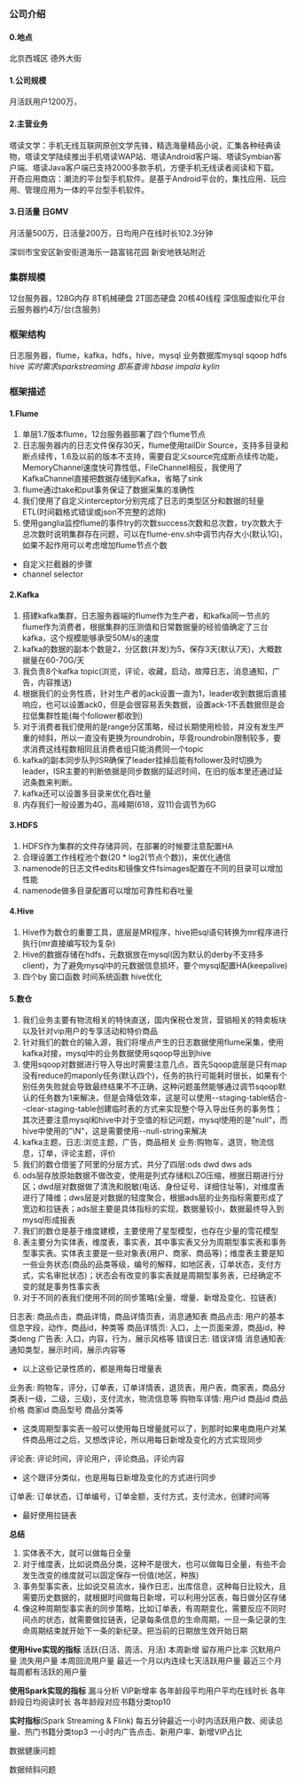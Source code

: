 ### 公司介绍

#### 0.地点

北京西城区 德外大街

#### 1.公司规模

月活跃用户1200万，

#### 2.主营业务

塔读文学：手机无线互联网原创文学先锋，精选海量精品小说，汇集各种经典读物，塔读文学陆续推出手机塔读WAP站、塔读Android客户端、塔读Symbian客户端、塔读Java客户端已支持2000多款手机，方便手机无线读者阅读和下载。
开奇应用商店：潮流的平台型手机软件。是基于Android平台的，集找应用、玩应用、管理应用为一体的平台型手机软件。

#### 3.日活量 日GMV

月活量500万，日活量200万，日均用户在线时长102.3分钟

深圳市宝安区新安街道海乐一路富铭花园 新安地铁站附近 

### 集群规模

12台服务器，128G内存 8T机械硬盘 2T固态硬盘 20核40线程 深信服虚拟化平台云服务器约4万/台(含服务)
### 框架结构
<!-- 手绘 -->
日志服务器，flume，kafka，hdfs，hive，mysql
业务数据库mysql sqoop hdfs hive
*实时需求sparkstreaming
即系查询 hbase impala kylin*

### 框架描述
#### 1.Flume
1. 单层1.7版本flume，12台服务器部署了四个flume节点
2. 日志服务器内的日志文件保存30天，flume使用tailDir Source，支持多目录和断点续传，1.6及以前的版本不支持，需要自定义source完成断点续传功能，MemoryChannel速度快可靠性低，FileChannel相反，我使用了KafkaChannel直接把数据存储到Kafka，省略了sink
3. flume通过take和put事务保证了数据采集的准确性
4. 我们使用了自定义interceptor分别完成了日志的类型区分和数据的轻量ETL(时间戳格式错误或json不完整的滤除)
5. 使用ganglia监控flume的事件try的次数success次数和总次数，try次数大于总次数时说明集群存在问题，可以在flume-env.sh中调节内存大小(默认1G)，如果不起作用可以考虑增加flume节点个数
 * 自定义拦截器的步骤
 * channel selector

#### 2.Kafka
1. 搭建kafka集群，日志服务器端的flume作为生产者，和kafka同一节点的flume作为消费者，根据集群的压测值和日常数据量的经验值确定了三台kafka，这个规模能够承受50M/s的速度
2. kafka的数据的副本个数是2，分区数(并发)为5，保存3天(默认7天)，大概数据量在60-70G/天
3. 我负责8个kafka topic(浏览，评论，收藏，启动，故障日志，消息通知，广告，内容推送)
4. 根据我们的业务性质，针对生产者的ack设置一直为1，leader收到数据后直接响应，也可以设置ack0，但是会很容易丢失数据，设置ack-1不丢数据但是会拉低集群性能(每个follower都收到)
5. 对于消费者我们使用的是range分区策略，经过长期使用检验，并没有发生严重的倾斜，所以一直没有更换为roundrobin，毕竟roundrobin限制较多，要求消费这线程数相同且消费者组只能消费同一个topic
6. kafka的副本同步队列ISR确保了leader挂掉后能有follower及时切换为leader，ISR主要的判断依据是同步数据的延迟时间，在旧的版本里还通过延迟条数来判断。
7. kafka还可以设置多目录来优化吞吐量
8. 内存我们一般设置为4G，高峰期(618，双11)会调节为6G

#### 3.HDFS
<!-- 读写流程 shuffle机制 hadoop优化 yarn调度 yarn任务提交  -->
1. HDFS作为集群的文件存储异同，在部署的时候要注意配置HA
2. 合理设置工作线程池个数(20 * log2(节点个数))，来优化通信
3. namenode的日志文件edits和镜像文件fsimages配置在不同的目录可以增加性能
4. namenode做多目录配置可以增加可靠性和吞吐量
<!-- 待补充 -->

#### 4.Hive
<!-- 架构 动态静态分区 四个by 窗口函数 时间系统函数 hive优化 -->
1. Hive作为数仓的重要工具，底层是MR程序，hive把sql语句转换为mr程序进行执行(mr直接编写较为复杂)
2. Hive的数据存储在hdfs，元数据放在mysql(因为默认的derby不支持多client)，为了避免mysql中的元数据信息损坏，要个mysql配置HA(keepalive)
3. 四个by 窗口函数 时间系统函数 hive优化

#### 5.数仓
1. 我们业务主要有物流相关的特快直送，国内保税仓发货，营销相关的特卖板块以及针对vip用户的专享活动和特价商品
2. 针对我们的数仓的输入源，我们将埋点产生的日志数据使用flume采集，使用kafka对接，mysql中的业务数据使用sqoop导出到hive
3. 使用sqoop对数据进行导入导出时需要注意几点，首先Sqoop底层是只有map没有reduce的maponly任务(默认四个)，任务的执行可能耗时很长，如果有个别任务失败就会导致最终结果不不正确，这种问题虽然能够通过调节sqoop默认的任务数为1来解决，但是会降低效率，这是可以使用--staging-table结合--clear-staging-table创建临时表的方式来实现整个导入导出任务的事务性；其次还要注意mysql和hive中对于空值的标记问题，mysql使用的是"null"，而hive中使用的"\N"，这是需要使用--null-string来解决
4. kafka主题，日志:浏览主题，广告，商品相关  业务:购物车，退货，物流信息，订单，评论主题，评价
5. 我们的数仓借鉴了阿里的分层方式，共分了四层:ods dwd dws ads
6. ods层存放原始数据不做改变，使用是列式存储和LZO压缩，根据日期进行分区；dwd层对数据做了清洗和脱敏(电话、身份证号、详细住址等)，对维度表进行了降维；dws层是对数据的轻度聚合，根据ads层的业务指标需要形成了宽边和拉链表；ads层主要是具体指标的实现，数据量较小，数据最终导入到mysql形成报表
7. 我们的数仓是基于维度建模，主要使用了星型模型，也存在少量的雪花模型
8. 表主要分为实体表，维度表，事实表，其中事实表又分为周期型事实表和事务型事实表。实体表主要是一些对象表(用户、商家、商品等)；维度表主要是知一些业务状态(商品的品类等级，编号的解释，如地区表，订单状态，支付方式，实名审批状态)；状态会有改变的事实表就是周期型事务表，已经确定不变的就是事务性事实表
9. 对于不同的表我们使用不同的同步策略(全量、增量、新增及变化、拉链表)

日志表: 商品点击，商品详情，商品详情页表，消息通知表
商品点击: 用户的基本信息字段，动作，商品id，种类等
商品详情页: 入口，上一页面来源，商品id，种类deng
广告表: 入口，内容，行为，展示风格等
错误日志: 错误详情
消息通知表: 通知类型，展示时间，展示内容等
 * 以上这些记录性质的，都是用每日增量表

业务表: 购物车，评分，订单表，订单详情表，退货表，用户表，商家表，商品分类表(一级，二级，三级)，支付流水，物流信息等
购物车详情: 用户id 商品id 商品价格 商家id 商品型号 商品分类等
 * 这类周期型事实表一般可以使用每日增量就可以了，到那时如果电商用户对某件商品用过之后，又想改评论，所以用每日新增及变化的方式实现同步

评论表: 评论时间，评论用户，评论商品，评论内容
 * 这个跟评分类似，也是用每日新增及变化的方式进行同步

订单表: 订单状态，订单编号，订单金额，支付方式，支付流水，创建时间等
 * 最好使用拉链表

<!-- 待补充 -->

**总结** 
1. 实体表不大，就可以做每日全量
2. 对于维度表，比如说商品分类，这种不是很大，也可以做每日全量，有些不会发生改变的维度就可以固定保存一份值(地区，种族)
3. 事务型事实表，比如说交易流水，操作日志，出库信息，这种每日比较大，且需要历史数据的，就根据时间做每日新增，可以利用分区表，每日做分区存储
4. 像这种周期型事实表的同步策略，比如订单表，有周期变化，需要反应不同时间点的状态，就需要做拉链表，记录每条信息的生命周期，一旦一条记录的生命周期结束就开始下一条的新纪录。把当前的日期放生效开始日期


**使用Hive实现的指标**
活跃(日活、周活、月活) 本周新增 留存用户比率 沉默用户量 流失用户量 本周回流用户量
最近一个月以内连续七天活跃用户量
最近三个月每周都有活跃的用户量

**使用Spark实现的指标**
漏斗分析 
VIP新增率
各年龄段平均用户平均在线时长
各年龄段日均阅读时长
各年龄段对应书籍分类top10 

**实时指标**(Spark Streaming & Flink)
每五分钟最近一小时内活跃用户数、阅读总量、热门书籍分类top3
一小时内广告点击、新用户率、新增VIP占比


数据健康问题

数据倾斜问题



